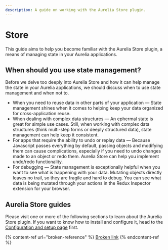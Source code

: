 ```yaml
---
description: A guide on working with the Aurelia Store plugin.
---
```


# Store

This guide aims to help you become familiar with the Aurelia Store plugin, a means of managing state in your Aurelia applications.

## When should you use state management?

Before we delve too deeply into Aurelia Store and how it can help manage the state in your Aurelia applications, we should discuss when to use state management and when not to.

* When you need to reuse data in other parts of your application — State management shines when it comes to helping keep your data organized for cross-application reuse.
* When dealing with complex data structures — An ephermal state is great for simple use cases. Still, when working with complex data structures (think multi-step forms or deeply structured data), state management can help keep it consistent.
* For apps that require the ability to undo or replay data — Because Javascript passes everything by default, passing objects and modifying them can cause complications, especially if you need to undo changes made to an object or redo them. Aurelia Store can help you implement undo/redo functionality.
* For debugging — State management is exceptionally helpful when you want to see what is happening with your data. Mutating objects directly leaves no trail, so they are fragile and hard to debug. You can see what data is being mutated through your actions in the Redux Inspector extension for your browser.

## Aurelia Store guides

Please visit one or more of the following sections to learn about the Aurelia Store plugin. If you want to know how to install and configure it, head to the [Configuration and setup page](configuration-and-setup.md) first.

{% content-ref url="broken-reference" %}
[Broken link](broken-reference)
{% endcontent-ref %}
